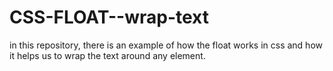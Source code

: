 # CSS-FLOAT--wrap-text
in this repository, there is an example of how the float works in css and how it helps us to wrap the text around any element. 
